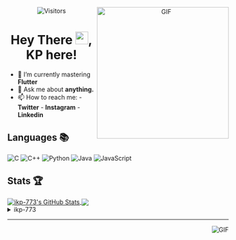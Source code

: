 <div align="center">
<img align="right" alt="GIF" height="300px" src="https://blog.insaid.co/wp-content/uploads/2020/01/Coding.gif"/>
       
![Visitors](https://visitor-badge.glitch.me/badge?page_id=ikp-773)

# Hey There <img src="https://media.tenor.com/images/822fb670841c6f6582fefbb82e338a50/tenor.gif" width="29px">, KP here!
</div>

- 🌱 I’m currently mastering **Flutter**
- 💬 Ask me about **anything.**
- 📫 How to reach me:
       - **Twitter** 
       - **Instagram**
       - **Linkedin**
         
## Languages 📚 

![C](https://img.shields.io/badge/-C-000?style=flat&logo=C)
![C++](https://img.shields.io/badge/-C++-000?style=flat&logo=C%2B%2B&logoColor=00599C)
![Python](https://img.shields.io/badge/-Python-000?style=flat&logo=python)
![Java](https://img.shields.io/badge/-Java-000?style=flat&logo=Java&logoColor=007396)
![JavaScript](https://img.shields.io/badge/-JavaScript-000?style=flat&logo=javascript)

##  Stats 🏆

<a href="https://github.com/ikp-773">
<img align="center" src="https://github-readme-stats.vercel.app/api?username=ikp-773&show_icons=true&theme=tokyonight&icon_color=6392DF&hide=prs" alt="ikp-773's GitHub Stats" />
</a> 
<a href="https://github.com/ikp-773">
<img align="center" src="https://github-readme-stats.vercel.app/api/top-langs/?username=ikp-773&layout=compact&show_icons=true&theme=tokyonight&icon_color=6392DF&hide=prs" />
</a>
<details>
       <summary>ikp-773</summary>
       
       <!--START_SECTION:waka-->
![Profile Views](http://img.shields.io/badge/Profile%20Views-54-blue)

![Lines of code](https://img.shields.io/badge/From%20Hello%20World%20I%27ve%20Written-461412%20lines%20of%20code-blue)

**🐱 My Github Data** 

> 🏆 2,087 Contributions in the Year 2020
 > 
> 📦 152.7 kB Used in Github's Storage 
 > 
> 💼 Opted to Hire
 > 
> 📜 23 Public Repositories
 > 
> 🔑 10 Private Repositories 

**I'm a Night 🦉** 

```text
🌞 Morning    74 commits     █░░░░░░░░░░░░░░░░░░░░░░░░   6.42% 
🌆 Daytime    203 commits    ████░░░░░░░░░░░░░░░░░░░░░   17.61% 
🌃 Evening    443 commits    █████████░░░░░░░░░░░░░░░░   38.42% 
🌙 Night      433 commits    █████████░░░░░░░░░░░░░░░░   37.55%

```
📅 **I'm Most Productive on Sunday** 

```text
Monday       174 commits    ███░░░░░░░░░░░░░░░░░░░░░░   15.09% 
Tuesday      75 commits     █░░░░░░░░░░░░░░░░░░░░░░░░   6.5% 
Wednesday    177 commits    ███░░░░░░░░░░░░░░░░░░░░░░   15.35% 
Thursday     164 commits    ███░░░░░░░░░░░░░░░░░░░░░░   14.22% 
Friday       126 commits    ██░░░░░░░░░░░░░░░░░░░░░░░   10.93% 
Saturday     189 commits    ████░░░░░░░░░░░░░░░░░░░░░   16.39% 
Sunday       248 commits    █████░░░░░░░░░░░░░░░░░░░░   21.51%

```


📊 **This Week I Spent My Time On** 

```text
💬 Programming Languages: 
Dart                     13 hrs 20 mins      ████████████░░░░░░░░░░░░░   47.56% 
Other                    9 hrs 32 mins       ████████░░░░░░░░░░░░░░░░░   34.01% 
C                        4 hrs 36 mins       ████░░░░░░░░░░░░░░░░░░░░░   16.45% 
C++                      18 mins             ░░░░░░░░░░░░░░░░░░░░░░░░░   1.1% 
YAML                     12 mins             ░░░░░░░░░░░░░░░░░░░░░░░░░   0.74%

🔥 Editors: 
Android Studio           13 hrs 32 mins      ████████████░░░░░░░░░░░░░   48.3% 
Chrome                   9 hrs 32 mins       ████████░░░░░░░░░░░░░░░░░   34.01% 
Sublime Text             4 hrs 36 mins       ████░░░░░░░░░░░░░░░░░░░░░   16.45% 
VS Code                  18 mins             ░░░░░░░░░░░░░░░░░░░░░░░░░   1.1% 
PyCharmCore              2 mins              ░░░░░░░░░░░░░░░░░░░░░░░░░   0.13%

```

**Timeline**

![Chart not found](https://github.com/ikp-773/ikp-773/blob/master/charts/bar_graph.png) 


<!--END_SECTION:waka-->
</details>

 ---
 
<img align="right" alt="GIF" src="https://github4life.herokuapp.com/ikp-773.gif" />


